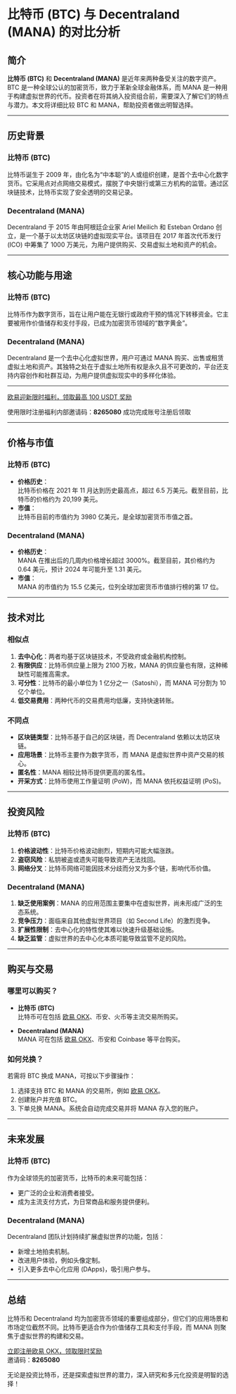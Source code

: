 # 比特币 (BTC) 与 Decentraland (MANA) 的对比分析


## 简介

**比特币 (BTC)** 和 **Decentraland (MANA)** 是近年来两种备受关注的数字资产。BTC 是一种全球公认的加密货币，致力于革新全球金融体系，而 MANA 是一种用于构建虚拟世界的代币。投资者在将其纳入投资组合前，需要深入了解它们的特点与潜力。本文将详细比较 BTC 和 MANA，帮助投资者做出明智选择。

---

## 历史背景

### 比特币 (BTC)

比特币诞生于 2009 年，由化名为“中本聪”的人或组织创建，是首个去中心化数字货币。它采用点对点网络交易模式，摆脱了中央银行或第三方机构的监管。通过区块链技术，比特币实现了安全透明的交易记录。

### Decentraland (MANA)

Decentraland 于 2015 年由阿根廷企业家 Ariel Meilich 和 Esteban Ordano 创立，是一个基于以太坊区块链的虚拟现实平台。该项目在 2017 年首次代币发行 (ICO) 中筹集了 1000 万美元，为用户提供购买、交易虚拟土地和资产的机会。

---

## 核心功能与用途

### 比特币 (BTC)

比特币作为数字货币，旨在让用户能在无银行或政府干预的情况下转移资金。它主要被用作价值储存和支付手段，已成为加密货币领域的“数字黄金”。

### Decentraland (MANA)

Decentraland 是一个去中心化虚拟世界，用户可通过 MANA 购买、出售或租赁虚拟土地和资产。其独特之处在于虚拟土地所有权是永久且不可更改的，平台还支持内容创作和社群互动，为用户提供虚拟现实中的多样化体验。

---

[欧易迎新限时福利，领取最高 100 USDT 奖励](https://bit.ly/OKXe)

使用限时注册福利内部邀请码：**8265080** 成功完成账号注册后领取

---

## 价格与市值

### 比特币 (BTC)

- **价格历史**：  
  比特币价格在 2021 年 11 月达到历史最高点，超过 6.5 万美元。截至目前，比特币的价格约为 20,199 美元。
- **市值**：  
  比特币目前的市值约为 3980 亿美元，是全球加密货币市值之首。

### Decentraland (MANA)

- **价格历史**：  
  MANA 在推出后的几周内价格增长超过 3000%。截至目前，其价格约为 0.64 美元，预计 2024 年可能升至 1.31 美元。
- **市值**：  
  MANA 的市值约为 15.5 亿美元，位列全球加密货币市值排行榜的第 17 位。

---

## 技术对比

### 相似点

1. **去中心化**：两者均基于区块链技术，不受政府或金融机构控制。
2. **有限供应**：比特币供应量上限为 2100 万枚，MANA 的供应量也有限，这种稀缺性可能推高需求。
3. **可分性**：比特币的最小单位为 1 亿分之一（Satoshi），而 MANA 可分割为 10 亿个单位。
4. **低交易费用**：两种代币的交易费用均低廉，支持快速转账。

### 不同点

- **区块链类型**：比特币基于自己的区块链，而 Decentraland 依赖以太坊区块链。
- **应用场景**：比特币主要作为数字货币，而 MANA 是虚拟世界中资产交易的核心。
- **匿名性**：MANA 相较比特币提供更高的匿名性。
- **开采方式**：比特币使用工作量证明 (PoW)，而 MANA 依托权益证明 (PoS)。

---

## 投资风险

### 比特币 (BTC)

1. **价格波动性**：比特币价格波动剧烈，短期内可能大幅涨跌。
2. **盗窃风险**：私钥被盗或遗失可能导致资产无法找回。
3. **网络分叉**：比特币网络可能因技术分歧而分叉为多个链，影响代币价值。

### Decentraland (MANA)

1. **缺乏使用案例**：MANA 的应用范围主要集中在虚拟世界，尚未形成广泛的生态系统。
2. **竞争压力**：面临来自其他虚拟世界项目（如 Second Life）的激烈竞争。
3. **扩展性限制**：去中心化的特性使其难以快速升级基础设施。
4. **缺乏监管**：虚拟世界的去中心化本质可能导致监管不足的风险。

---

## 购买与交易

### 哪里可以购买？

- **比特币 (BTC)**  
  比特币可在包括 [欧易 OKX](https://bit.ly/OKXe)、币安、火币等主流交易所购买。

- **Decentraland (MANA)**  
  MANA 可在包括 [欧易 OKX](https://bit.ly/OKXe)、币安和 Coinbase 等平台购买。

### 如何兑换？

若需将 BTC 换成 MANA，可按以下步骤操作：

1. 选择支持 BTC 和 MANA 的交易所，例如 [欧易 OKX](https://bit.ly/OKXe)。
2. 创建账户并充值 BTC。
3. 下单兑换 MANA。系统会自动完成交易并将 MANA 存入您的账户。

---

## 未来发展

### 比特币 (BTC)

作为全球领先的加密货币，比特币的未来可能包括：
- 更广泛的企业和消费者接受。
- 成为主流支付方式，为日常商品和服务提供便利。

### Decentraland (MANA)

Decentraland 团队计划持续扩展虚拟世界的功能，包括：
- 新增土地拍卖机制。
- 改进用户体验，例如头像定制。
- 引入更多去中心化应用 (DApps)，吸引用户参与。

---

## 总结

比特币和 Decentraland 均为加密货币领域的重要组成部分，但它们的应用场景和市场定位截然不同。比特币更适合作为价值储存工具和支付手段，而 MANA 则聚焦于虚拟世界的构建和交易。

[立即注册欧易 OKX，领取限时奖励](https://bit.ly/OKXe)  
邀请码：**8265080**

无论是投资比特币，还是探索虚拟世界的潜力，深入研究和多元化投资是明智的选择！
